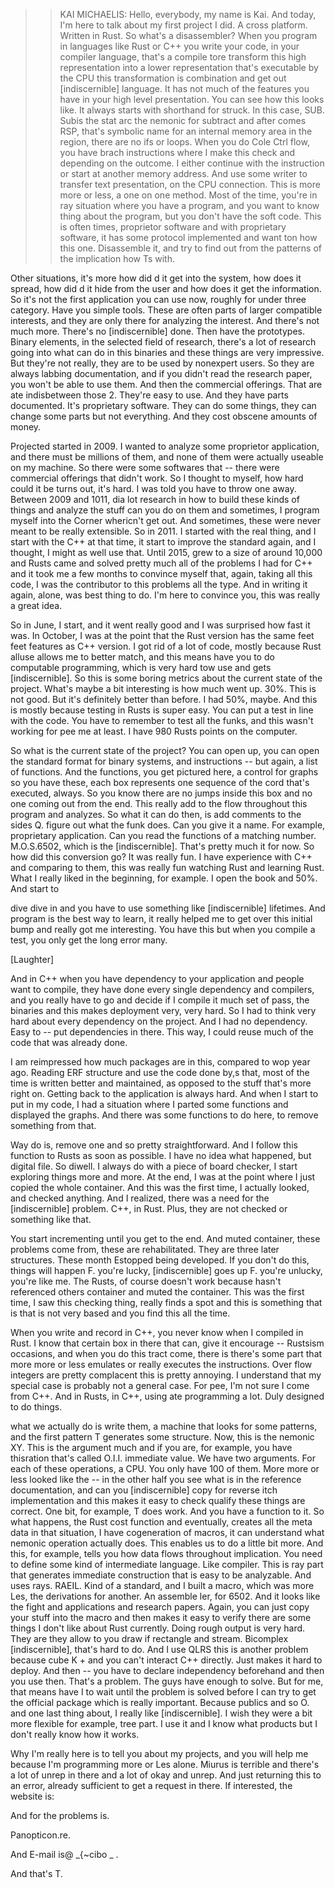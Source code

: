 >> KAI MICHAELIS: Hello, everybody, my name is Kai.
And today, I'm here to talk about my first project I did.
A cross platform.
Written in Rust.
So what's a disassembler?
When you program in languages like Rust or C++ you write your code, in your compiler language, that's a compile tore transform this high representation into a lower representation that's executable by the CPU this transformation is combination and get out [indiscernible] language.
It has not much of the features you have in your high level presentation.
You can see how this looks like.
It always starts with shorthand for struck.
In this case, SUB.
Subis the stat arc the nemonic for subtract and after comes RSP, that's symbolic name for an internal memory area in the region, there are no ifs or loops.
When you do Cole Ctrl flow, you have brach instructions where I make this check and depending on the outcome.
I either continue with the instruction or start at another memory address.
And use some writer to transfer text presentation, on the CPU connection.
This is more more or less, a one on one method.
Most of the time, you're in ray situation where you have a program, and you want to know thing about the program, but you don't have the soft code.
This is often times, proprietor software and with proprietary software, it has some protocol implemented and want ton how this one.
Disassemble it, and try to find out from the patterns of the implication how Ts with.



Other situations, it's more how did d it get into the system, how does it spread, how did d it hide from the user and how does it get the information.
So it's not the first application you can use now, roughly for under three category.
Have you simple tools.
These are often parts of larger compatible interests, and they are only there for analyzing the interest.
And there's not much more.
There's no [indiscernible] done.
Then have the prototypes.
Binary elements, in the selected field of research, there's a lot of research going into what can do in this binaries and these things are very impressive.
But they're not really, they are to be used by nonexpert users.
So they are always labbing documentation, and if you didn't read the research paper, you won't be able to use them.
And then the commercial offerings.
That are ate indisbetween those 2.
They're easy to use.
And they have parts documented.
It's proprietary software.
They can do some things, they can change some parts but not everything.
And they cost obscene amounts of money.



Projected started in 2009.
I wanted to analyze some proprietor application, and there must be millions of them, and none of them were actually useable on my machine.
So there were some softwares that -- there were commercial offerings that didn't work.
So I thought to myself, how hard could it be turns out, it's hard.
I was told you have to throw one away.
Between 2009 and 1011, dia lot research in how to build these kinds of things and analyze the stuff can you do on them and sometimes, I program myself into the Corner whericn't get out.
And sometimes, these were never meant to be really extensible.
So in 2011.
I started with the real thing, and I start with the C++ at that time, it start to improve the standard again, and I thought, I might as well use that.
Until 2015, grew to a size of around 10,000 and Rusts came and solved pretty much all of the problems I had for C++ and it took me a few months to convince myself that, again, taking all this code, I was the contributor to this problems all the type.
And in writing it again, alone, was best thing to do.
I'm here to convince you, this was really a great idea.



So in June, I start, and it went really good and I was surprised how fast it was.
In October, I was at the point that the Rust version has the same feet feet features as C++ version.
I got rid of a lot of code, mostly because Rust alluse allows me to better match, and this means have you to do computable programming, which is very hard tow use and gets [indiscernible].
So this is some boring metrics about the current state of the project.
What's maybe a bit interesting is how much went up.
30%.
This is not good.
But it's definitely better than before.
I had 50%, maybe.
And this is mostly because testing in Rusts is super easy.
You can put a test in line with the code.
You have to remember to test all the funks, and this wasn't working for pee me at least.
I have 980 Rusts points on the computer.



So what is the current state of the project?
You can open up, you can open the standard format for binary systems, and instructions -- but again, a list of functions.
And the functions, you get pictured here, a control for graphs so you have these, each box represents one sequence of the cord that's executed, always.
So you know there are no jumps inside this box and no one coming out from the end.
This really add to the flow throughout this program and analyzes.
So what it can do then, is add comments to the sides Q.
figure out what the funk does.
Can you give it a name.
For example, proprietary application.
Can you read the functions of a matching number.
M.O.S.6502, which is the [indiscernible].
That's pretty much it for now.
So how did this conversion go?
It was really fun.
I have experience with C++ and comparing to them, this was really fun watching Rust and learning Rust.
What I really liked in the beginning, for example.
I open the book and 50%.
And start to

dive dive in and you have to use something like [indiscernible] lifetimes.
And program is the best way to learn, it really helped me to get over this initial bump and really got me interesting.
You have this but when you compile a test, you only get the long error many.



[Laughter]



And in C++ when you have dependency to your application and people want to compile, they have done every single dependency and compilers, and you really have to go and decide if I compile it much set of pass, the binaries and this makes deployment very, very hard.
So I had to think very hard about every dependency on the project.
And I had no dependency.
Easy to -- put dependencies in there.
This way, I could reuse much of the code that was already done.



I am reimpressed how much packages are in this, compared to wop year ago.
Reading ERF structure and use the code done by,s that, most of the time is written better and maintained, as opposed to the stuff that's more right on.
Getting back to the application is always hard.
And when I start to put in my code, I had a situation where I parted some functions and displayed the graphs.
And there was some functions to do here, to remove something from that.

Way do is, remove one and so pretty straightforward.
And I follow this function to Rusts as soon as possible.
I have no idea what happened, but digital file.
So diwell.
I always do with a piece of board checker, I start exploring things more and more.
At the end, I was at the point where I just copied the whole container.
And this was the first time, I actually looked, and checked anything.
And I realized, there was a need for the [indiscernible] problem.
C++, in Rust.
Plus, they are not checked or something like that.

You start incrementing until you get to the end.
And muted container, these problems come from, these are rehabilitated.
They are three later structures.
These month Estopped being developed.
If you don't do this, things will happen F.
you're lucky, [indiscernible] goes up F.
you're unlucky, you're like me.
The Rusts, of course doesn't work because hasn't referenced others container and muted the container.
This was the first time, I saw this checking thing, really finds a spot and this is something that is that is not very based and you find this all the time.



When you write and record in C++, you never know when I compiled in Rust.
I know that certain box in there that can, give it encourage -- Rustsism occasions, and when you do this tract come, there is there's some part that more more or less emulates or really executes the instructions.
Over flow integers are pretty complacent this is pretty annoying.
I understand that my special case is probably not a general case.
For pee, I'm not sure I come from C++.
And in Rusts, in C++, using ate programming a lot.
Duly designed to do things.











what we actually do is write them, a machine that looks for some patterns, and the first pattern T generates some structure.
Now, this is the nemonic XY.
This is the argument much and if you are, for example, you have thisration that's called O.I.I.
immediate value.
We have two arguments.
For each of these operations, a CPU.
You only have 100 of them.
More more or less looked like the -- in the other half you see what is in the reference documentation, and can you [indiscernible] copy for reverse itch implementation and this makes it easy to check qualify these things are correct.
One bit, for example, T does work.
And you have a function to it.
So what happens, the Rust cost function and eventually, creates all the meta data in that situation, I have cogeneration of macros, it can understand what nemonic operation actually does.
This enables us to do a little bit more.
And this, for example, tells you how data flows throughout implication.
You need to define some kind of intermediate language.
Like compiler.
This is ray part that generates immediate construction that is easy to be analyzable.
And uses rays.
RAEIL.
Kind of a standard, and I built a macro, which was more Les, the derivations for another.
An assemble ler, for 6502.
And it looks like the fight and applications and research papers.
Again, you can just copy your stuff into the macro and then makes it easy to verify there are some things I don't like about Rust currently.
Doing rough output is very hard.
They are they allow to you draw if rectangle and stream.
Bicomplex [indiscernible], that's hard to do.
And I use QLRS this is another problem because cube K + and you can't interact C++ directly.
Just makes it hard to deploy.
And then -- you have to declare independency beforehand and then you use then.
That's a problem.
The guys have enough to solve.
But for me, that means have I to wait until the problem is solved before I can try to get the official package which is really important.
Because publics and so O.
and one last thing about, I really like [indiscernible].
I wish they were a bit more flexible for example, tree part.
I use it and I know what products but I don't really know how it works.



Why I'm really here is to tell you about my projects, and you will help me because I'm programming more or Les alone.
Miurus is terrible and there's a lot of unrep in there and a lot of okay and unrep.
And just returning this to an error, already sufficient to get a request in there.
If interested, the website is:

And for the problems is.

Panopticon.re.

And E-mail is@ _{~cibo _ .

And that's T.
